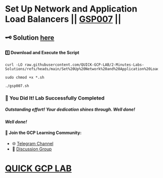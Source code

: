 # Set Up Network and Application Load Balancers || [GSP007](https://www.cloudskillsboost.google/focuses/12007?parent=catalog) ||

## 🗝️ Solution [here](https://youtu.be/AkeamF3rtaE)

#### 1️⃣ Download and Execute the Script  

```
curl -LO raw.githubusercontent.com/QUICK-GCP-LAB/2-Minutes-Labs-Solutions/refs/heads/main/Set%20Up%20Network%20and%20Application%20Load%20Balancers/gsp007.sh

sudo chmod +x *.sh

./gsp007.sh
```

### 🎉 You Did It! Lab Successfully Completed

##### *Outstanding effort! Your dedication shines through. Well done!*

#### *Well done!*

#### 📢 **Join the GCP Learning Community:**  
- 🌐 [Telegram Channel](https://t.me/quickgcplab)  
- 💬 [Discussion Group](https://t.me/quickgcplabchats)

# [QUICK GCP LAB](https://www.youtube.com/@quickgcplab)
